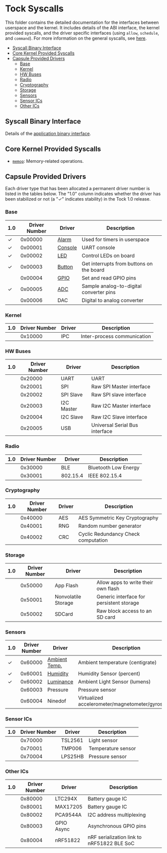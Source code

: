 Tock Syscalls
=============

This folder contains the detailed documentation for the interfaces between
userspace and the kernel. It includes details of the ABI interface, the kernel
provided syscalls, and the driver specific interfaces (using `allow`,
`schedule`, and `command`). For more information on the general syscalls, see
[here](../Syscalls.md).

<!-- toc -->

- [Syscall Binary Interface](#syscall-binary-interface)
- [Core Kernel Provided Syscalls](#core-kernel-provided-syscalls)
- [Capsule Provided Drivers](#capsule-provided-drivers)
  * [Base](#base)
  * [Kernel](#kernel)
  * [HW Buses](#hw-buses)
  * [Radio](#radio)
  * [Cryptography](#cryptography)
  * [Storage](#storage)
  * [Sensors](#sensors)
  * [Sensor ICs](#sensor-ics)
  * [Other ICs](#other-ics)

<!-- tocstop -->

## Syscall Binary Interface

Details of the [application binary interface](../Syscalls.md).

## Core Kernel Provided Syscalls

- [`memop`](memop.md): Memory-related operations.

## Capsule Provided Drivers

Each driver type that has been allocated a permanent driver number is listed in
the tables below. The "1.0" column indicates whether the driver has been
stabilized or not (a "✓" indicates stability) in the Tock 1.0 release.

### Base

|1.0| Driver Number | Driver                      | Description                                |
|---|---------------|-----------------------------|--------------------------------------------|
| ✓ | 0x00000       | [Alarm](00000_alarm.md)     | Used for timers in userspace               |
| ✓ | 0x00001       | [Console](00001_console.md) | UART console                               |
| ✓ | 0x00002       | [LED](00002_leds.md)        | Control LEDs on board                      |
| ✓ | 0x00003       | [Button](00003_buttons.md)  | Get interrupts from buttons on the board   |
|   | 0x00004       | [GPIO](00004_gpio.md)       | Set and read GPIO pins                     |
| ✓ | 0x00005       | [ADC](00005_adc.md)         | Sample analog-to-digital converter pins    |
|   | 0x00006       | DAC                         | Digital to analog converter                |

### Kernel

|1.0| Driver Number | Driver           | Description                                |
|---|---------------|------------------|--------------------------------------------|
|   | 0x10000       | IPC              | Inter-process communication                |

### HW Buses

|1.0| Driver Number | Driver           | Description                                |
|---|---------------|------------------|--------------------------------------------|
|   | 0x20000       | UART             | UART                                       |
|   | 0x20001       | SPI              | Raw SPI Master interface                   |
|   | 0x20002       | SPI Slave        | Raw SPI slave interface                    |
|   | 0x20003       | I2C Master       | Raw I2C Master interface                   |
|   | 0x20004       | I2C Slave        | Raw I2C Slave interface                    |
|   | 0x20005       | USB              | Universal Serial Bus interface             |

### Radio

|1.0| Driver Number | Driver           | Description                                |
|---|---------------|------------------|--------------------------------------------|
|   | 0x30000       | BLE              | Bluetooth Low Energy                       |
|   | 0x30001       | 802.15.4         | IEEE 802.15.4                              |

### Cryptography

|1.0| Driver Number | Driver           | Description                                |
|---|---------------|------------------|--------------------------------------------|
|   | 0x40000       | AES              | AES Symmetric Key Cryptography             |
|   | 0x40001       | RNG              | Random number generator                    |
|   | 0x40002       | CRC              | Cyclic Redundancy Check computation        |

### Storage

|1.0| Driver Number | Driver           | Description                                |
|---|---------------|------------------|--------------------------------------------|
|   | 0x50000       | App Flash        | Allow apps to write their own flash        |
|   | 0x50001       | Nonvolatile Storage | Generic interface for persistent storage |
|   | 0x50002       | SDCard           | Raw block access to an SD card             |

### Sensors

|1.0| Driver Number | Driver                                        | Description                                |
|---|---------------|-----------------------------------------------|--------------------------------------------|
| ✓ | 0x60000       | [Ambient Temp.](60000_ambient_temperature.md) | Ambient temperature (centigrate)           |
| ✓ | 0x60001       | [Humidity](60001_humidity.md)                 | Humidity Sensor (percent)                  |
| ✓ | 0x60002       | [Luminance](60002_luminance.md)               | Ambient Light Sensor (lumens)              |
|   | 0x60003       | Pressure         | Pressure sensor                            |
|   | 0x60004       | Ninedof          | Virtualized accelerometer/magnetometer/gyroscope |

### Sensor ICs

|1.0| Driver Number | Driver           | Description                                |
|---|---------------|------------------|--------------------------------------------|
|   | 0x70000       | TSL2561          | Light sensor                               |
|   | 0x70001       | TMP006           | Temperature sensor                         |
|   | 0x70004       | LPS25HB          | Pressure sensor                            |

### Other ICs

|1.0| Driver Number | Driver           | Description                                |
|---|---------------|------------------|--------------------------------------------|
|   | 0x80000       | LTC294X          | Battery gauge IC                           |
|   | 0x80001       | MAX17205         | Battery gauge IC                           |
|   | 0x80002       | PCA9544A         | I2C address multiplexing                   |
|   | 0x80003       | GPIO Async       | Asynchronous GPIO pins                     |
|   | 0x80004       | nRF51822         | nRF serialization link to nRF51822 BLE SoC |
